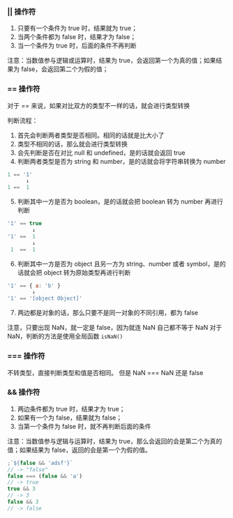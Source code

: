 ### || 操作符

1. 只要有一个条件为 true 时，结果就为 true；
2. 当两个条件都为 false 时，结果才为 false；
3. 当一个条件为 true 时，后面的条件不再判断

注意：当数值参与逻辑或运算时，结果为 true，会返回第一个为真的值；如果结果为 false，会返回第二个为假的值；

### == 操作符

对于 == 来说，如果对比双方的类型不一样的话，就会进行类型转换

判断流程：

1. 首先会判断两者类型是否相同。相同的话就是比大小了
2. 类型不相同的话，那么就会进行类型转换
3. 会先判断是否在对比 null 和 undefined，是的话就会返回 true
4. 判断两者类型是否为 string 和 number，是的话就会将字符串转换为 number

```js
1 == '1'
      ↓
1 ==  1
```

5. 判断其中一方是否为 boolean，是的话就会把 boolean 转为 number 再进行判断

```js
'1' == true
        ↓
'1' ==  1
        ↓
 1  ==  1
```

6. 判断其中一方是否为 object 且另一方为 string、number 或者 symbol，是的话就会把 object 转为原始类型再进行判断

```js
'1' == { a: 'b' }
        ↓
'1' == '[object Object]'
```

7. 两边都是对象的话，那么只要不是同一对象的不同引用，都为 false

注意，只要出现 NaN，就一定是 false，因为就连 NaN 自己都不等于 NaN
对于 NaN，判断的方法是使用全局函数 `isNaN()`

### === 操作符

不转类型，直接判断类型和值是否相同。
但是 NaN === NaN 还是 false

### && 操作符

1. 两边条件都为 true 时，结果才为 true；
2. 如果有一个为 false，结果就为 false；
3. 当第一个条件为 false 时，就不再判断后面的条件

注意：当数值参与逻辑与运算时，结果为 true，那么会返回的会是第二个为真的值；如果结果为 false，返回的会是第一个为假的值。

```js
;`${false && 'adsf'}`
// -> "false"
false === (false && 'a')
// -> true
true && 3
// -> 3
false && 3
// -> false
```
